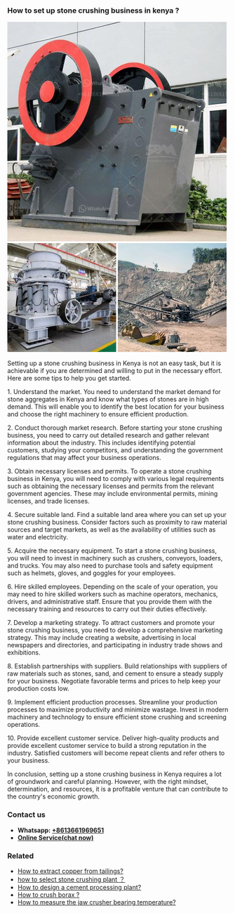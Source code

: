 <h3>How to set up stone crushing business in kenya ?</h3><img src='1701746019.jpg' alt=''><p>Setting up a stone crushing business in Kenya is not an easy task, but it is achievable if you are determined and willing to put in the necessary effort. Here are some tips to help you get started.</p><p>1. Understand the market. You need to understand the market demand for stone aggregates in Kenya and know what types of stones are in high demand. This will enable you to identify the best location for your business and choose the right machinery to ensure efficient production.</p><p>2. Conduct thorough market research. Before starting your stone crushing business, you need to carry out detailed research and gather relevant information about the industry. This includes identifying potential customers, studying your competitors, and understanding the government regulations that may affect your business operations.</p><p>3. Obtain necessary licenses and permits. To operate a stone crushing business in Kenya, you will need to comply with various legal requirements such as obtaining the necessary licenses and permits from the relevant government agencies. These may include environmental permits, mining licenses, and trade licenses.</p><p>4. Secure suitable land. Find a suitable land area where you can set up your stone crushing business. Consider factors such as proximity to raw material sources and target markets, as well as the availability of utilities such as water and electricity.</p><p>5. Acquire the necessary equipment. To start a stone crushing business, you will need to invest in machinery such as crushers, conveyors, loaders, and trucks. You may also need to purchase tools and safety equipment such as helmets, gloves, and goggles for your employees.</p><p>6. Hire skilled employees. Depending on the scale of your operation, you may need to hire skilled workers such as machine operators, mechanics, drivers, and administrative staff. Ensure that you provide them with the necessary training and resources to carry out their duties effectively.</p><p>7. Develop a marketing strategy. To attract customers and promote your stone crushing business, you need to develop a comprehensive marketing strategy. This may include creating a website, advertising in local newspapers and directories, and participating in industry trade shows and exhibitions.</p><p>8. Establish partnerships with suppliers. Build relationships with suppliers of raw materials such as stones, sand, and cement to ensure a steady supply for your business. Negotiate favorable terms and prices to help keep your production costs low.</p><p>9. Implement efficient production processes. Streamline your production processes to maximize productivity and minimize wastage. Invest in modern machinery and technology to ensure efficient stone crushing and screening operations.</p><p>10. Provide excellent customer service. Deliver high-quality products and provide excellent customer service to build a strong reputation in the industry. Satisfied customers will become repeat clients and refer others to your business.</p><p>In conclusion, setting up a stone crushing business in Kenya requires a lot of groundwork and careful planning. However, with the right mindset, determination, and resources, it is a profitable venture that can contribute to the country's economic growth.</p><h3>Contact us</h3><ul><li><strong>Whatsapp:&nbsp;<a href="https://wa.me/8613661969651">+8613661969651</a></strong></li><li><a href="https://swt.shibang-china.com/?git&amp;zhl&amp;How to set up stone crushing business in kenya "><strong>Online Service(chat now)</strong></a></li></ul><h3>Related</h3><ul><li><a href='How to extract copper from tailings.md'>How to extract copper from tailings?</a></li><li><a href='how to select stone crushing plant ？.md'>how to select stone crushing plant ？</a></li><li><a href='How to design a cement processing plant.md'>How to design a cement processing plant?</a></li><li><a href='How to crush borax .md'>How to crush borax ?</a></li><li><a href='How to measure the jaw crusher bearing temperature.md'>How to measure the jaw crusher bearing temperature?</a></li></ul>